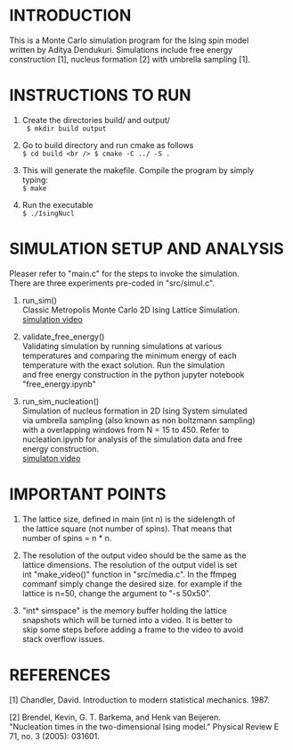 


# INTRODUCTION                                
This is a Monte Carlo simulation program for the Ising spin model   
written by Aditya Dendukuri. Simulations include free energy        
construction [1], nucleus formation [2] with umbrella sampling [1]. 

# INSTRUCTIONS TO RUN                              
1. Create the directories build/ and output/                        
          ``` 
          $ mkdir build output                                     
          ```                                    
                                                                    
2. Go to build directory and run cmake as follows                   
          ```
          $ cd build
          <br />
          $ cmake -C ../ -S .                                      
          ```
          
3. This will generate the makefile. Compile the program by simply   
   typing:       
          ```
          $ make                                                   
          ```                                                       
4. Run the executable           
          ```
          $ ./IsingNucl                                            
          ```
# SIMULATION SETUP AND ANALYSIS                        
Pleaser refer to "main.c" for the steps to invoke the simulation.   
There are three experiments pre-coded in "src/simul.c".             

1. run_sim()                                                        
    Classic Metropolis Monte Carlo 2D Ising Lattice Simulation.     
    [simulation video](https://youtu.be/HaPEz-NQ8I4)                

2. validate_free_energy()                                           
   Validating simulation by running simulations at various          
   temperatures and comparing the minimum energy of each            
   temperature with the exact solution. Run the simulation          
   and free energy construction in the python jupyter notebook      
   "free_energy.ipynb"                                              

3. run_sim_nucleation()                                             
    Simulation of nucleus formation in 2D Ising System simulated    
    via umbrella sampling (also known as non boltzmann sampling)      
    with a overlapping windows from N = 15 to 450. Refer to         
    nucleation.ipynb for analysis of the simulation data and free   
    energy construction.                                            
    [simulaton video](https://youtu.be/6_lvSokWUsw)       

# IMPORTANT POINTS                               
1. The lattice size, defined in main (int n) is the sidelength of   
   the lattice square (not number of spins). That means that        
   number of spins = n * n.        

2. The resolution of the output video should be the same as the     
   lattice dimensions. The resolution of the output videl is set    
   int "make_video()" function in "src/media.c". In the ffmpeg      
   commanf simply change the desired size. for example if the       
   lattice is n=50, change the argument to "-s 50x50".         

3. "int* simspace" is the memory buffer holding the lattice         
   snapshots which will be turned into a video. It is better to     
   skip some steps before adding a frame to the video to avoid      
   stack overflow issues.                                           

# REFERENCES                                   
 [1] Chandler, David. Introduction to modern statistical mechanics. 
     1987.                                                          
                                                                    
 [2] Brendel, Kevin, G. T. Barkema, and Henk van Beijeren.          
     "Nucleation times in the two-dimensional Ising model." Physical
     Review E 71, no. 3 (2005): 031601.                             
